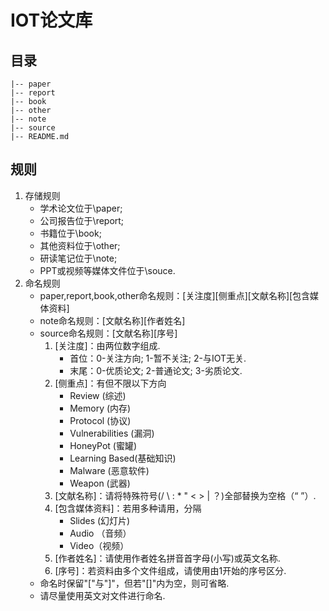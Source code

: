 # IOT论文库  
## 目录  

    |-- paper
    |-- report
    |-- book
    |-- other
	|-- note
    |-- source
    |-- README.md
## 规则
1. 存储规则
    - 学术论文位于\paper;
    - 公司报告位于\report;
    - 书籍位于\book;
    - 其他资料位于\other;
    - 研读笔记位于\note;
    - PPT或视频等媒体文件位于\souce.
2. 命名规则
    - paper,report,book,other命名规则：[关注度][侧重点][文献名称][包含媒体资料]
    - note命名规则：[文献名称][作者姓名]
    - source命名规则：[文献名称][序号]
        1. [关注度]：由两位数字组成.
            - 首位：0-关注方向; 1-暂不关注; 2-与IOT无关.
            - 末尾：0-优质论文; 2-普通论文; 3-劣质论文.
        2. [侧重点]：有但不限以下方向
            - Review (综述)
            - Memory (内存)
            - Protocol (协议)
            - Vulnerabilities (漏洞)
            - HoneyPot (蜜罐)
            - Learning Based(基础知识)
            - Malware (恶意软件)
            - Weapon (武器)
        3. [文献名称]：请将特殊符号(/ \ : * " < > | ？)全部替换为空格（“ ”）.
        4. [包含媒体资料]：若用多种请用，分隔
            - Slides (幻灯片)
            - Audio （音频）
            - Video（视频）
        5. [作者姓名]：请使用作者姓名拼音首字母(小写)或英文名称.
        6. [序号]：若资料由多个文件组成，请使用由1开始的序号区分.
    - 命名时保留"["与"]"，但若"[]"内为空，则可省略.
    - 请尽量使用英文对文件进行命名.


